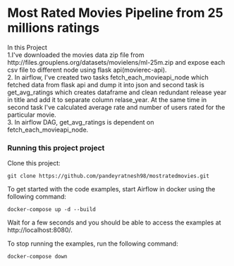 <h1>Most Rated Movies Pipeline from 25 millions ratings</h1>
<p>In this Project <br>
  1.I've downloaded the movies data zip file from http://files.grouplens.org/datasets/movielens/ml-25m.zip and expose each csv file to different node using flask api(movierec-api).<br>
  2. In airflow, I've created two tasks fetch_each_movieapi_node which fetched data from flask api and dump it into json and second task is get_avg_ratings which creates dataframe and clean redundant release year in title and add it to separate column relase_year. At the same time in second task I've calculated average rate and number of users rated for the particular movie.<br>
  3. In airflow DAG, get_avg_ratings is dependent on fetch_each_movieapi_node.</p>
  
  <h3>Running this project project</h3>

Clone this project:
    
    git clone https://github.com/pandeyratnesh98/mostratedmovies.git

To get started with the code examples, start Airflow in docker using the following command:

    docker-compose up -d --build

Wait for a few seconds and you should be able to access the examples at http://localhost:8080/.

To stop running the examples, run the following command:

    docker-compose down
  
